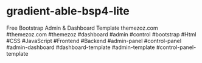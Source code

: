 # gradient-able-bsp4-lite
Free Bootstrap Admin &amp; Dashboard Template themezoz.com #themezoz.com #themezoz #dashboard #admin #control #bootstrap #Html #CSS #JavaScript #Frontend #Backend #admin-panel #control-panel  #admin-dashboard #dashboard-template #admin-template #control-panel-template
